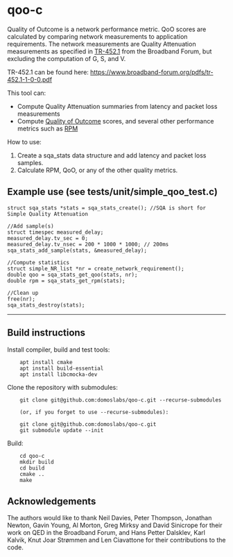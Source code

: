 # qoo-c

Quality of Outcome is a network performance metric.
QoO scores are calculated by comparing network measurements to application requirements.
The network measurements are Quality Attenuation measurements as specified in [TR-452.1](https://www.broadband-forum.org/pdfs/tr-452.1-1-0-0.pdf) from the Broadband Forum, but excluding the computation of G, S, and V.

TR-452.1 can be found here: https://www.broadband-forum.org/pdfs/tr-452.1-1-0-0.pdf

This tool can:

* Compute Quality Attenuation summaries from latency and packet loss measurements
* Compute [Quality of Outcome](https://www.ietf.org/id/draft-olden-ippm-qoo-00.html) scores, and several other performance metrics such as [RPM](https://datatracker.ietf.org/doc/draft-ietf-ippm-responsiveness/)

How to use:

1. Create a sqa_stats data structure and add latency and packet loss samples.
2. Calculate RPM, QoO, or any of the other quality metrics.

Example use (see tests/unit/simple_qoo_test.c)
---
    struct sqa_stats *stats = sqa_stats_create(); //SQA is short for Simple Quality Attenuation
    
    //Add sample(s)
    struct timespec measured_delay;
    measured_delay.tv_sec = 0;
    measured_delay.tv_nsec = 200 * 1000 * 1000; // 200ms
    sqa_stats_add_sample(stats, &measured_delay);
    
    //Compute statistics
    struct simple_NR_list *nr = create_network_requirement();
    double qoo = sqa_stats_get_qoo(stats, nr);
    double rpm = sqa_stats_get_rpm(stats);

    //Clean up
    free(nr);
    sqa_stats_destroy(stats);
---

## Build instructions

Install compiler, build and test tools:

        apt install cmake
        apt install build-essential
        apt install libcmocka-dev

Clone the repository with submodules:

        git clone git@github.com:domoslabs/qoo-c.git --recurse-submodules

        (or, if you forget to use --recurse-submodules):

        git clone git@github.com:domoslabs/qoo-c.git
        git submodule update --init 
        
Build:

        cd qoo-c
        mkdir build
        cd build
        cmake ..
        make

## Acknowledgements
The authors would like to thank Neil Davies, Peter Thompson, Jonathan Newton, Gavin Young, Al Morton, Greg Mirksy and David Sinicrope for their work on QED in the Broadband Forum, and Hans Petter Dalsklev, Karl Kalvik, Knut Joar Strømmen and Len Ciavattone for their contributions to the code.
